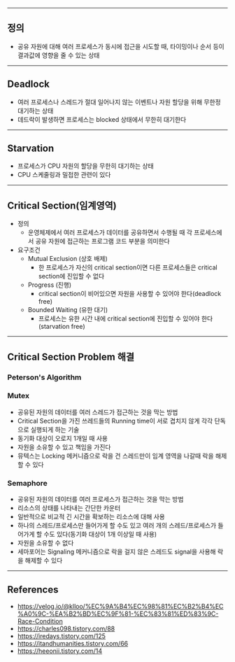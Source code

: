 ___
## 정의

- 공유 자원에 대해 여러 프로세스가 동시에 접근을 시도할 때, 타이밍이나 순서 등이 결과값에 영향을 줄 수 있는 상태

---
## Deadlock

- 여러 프로세스나 스레드가 절대 일어나지 않는 이벤트나 자원 할당을 위해 무한정 대기하는 상태
- 데드락이 발생하면 프로세스는 blocked 상태에서 무한히 대기한다

---
## Starvation

- 프로세스가 CPU 자원의 할당을 무한히 대기하는 상태
- CPU 스케줄링과 밀접한 관련이 있다

---
## Critical Section(임계영역)

- 정의
  - 운영체제에서 여러 프로세스가 데이터를 공유하면서 수행될 때 각 프로세스에서 공유 자원에 접근하는 프로그램 코드 부분을 의미한다
- 요구조건
  - Mutual Exclusion (상호 배제)
    - 한 프로세스가 자신의 critical section이면 다른 프로세스들은 critical section에 진입할 수 없다
  - Progress (진행)
    - critical section이 비어있으면 자원을 사용할 수 있어야 한다(deadlock free)
  - Bounded Waiting (유한 대기)
    - 프로세스는 유한 시간 내에 critical section에 진입할 수 있어야 한다(starvation free)

---
## Critical Section Problem 해결

### Peterson's Algorithm

### Mutex

- 공유된 자원의 데이터를 여러 스레드가 접근하는 것을 막는 방법
- Critical Section을 가진 쓰레드들의 Running time이 서로 겹치지 않게 각각 단독으로 실행되게 하는 기술
- 동기화 대상이 오로지 1개일 때 사용
- 자원을 소유할 수 있고 책임을 가진다
- 뮤텍스는 Locking 메커니즘으로 락을 건 스레드만이 임계 영역을 나갈때 락을 해제할 수 있다

### Semaphore

- 공유된 자원의 데이터를 여러 프로세스가 접근하는 것을 막는 방법
- 리소스의 상태를 나타내는 간단한 카운터
- 일반적으로 비교적 긴 시간을 확보하는 리소스에 대해 사용
- 하나의 스레드/프로세스만 들어가게 할 수도 있고 여러 개의 스레드/프로세스가 들어가게 할 수도 있다(동기화 대상이 1개 이상일 때 사용)
- 자원을 소유할 수 없다
- 세마포어는 Signaling 메커니즘으로 락을 걸지 않은 스레드도 signal을 사용해 락을 해제할 수 있다

---
## References

- https://velog.io/@klloo/%EC%9A%B4%EC%98%81%EC%B2%B4%EC%A0%9C-%EA%B2%BD%EC%9F%81-%EC%83%81%ED%83%9C-Race-Condition
- https://charles098.tistory.com/88
- https://iredays.tistory.com/125
- https://itandhumanities.tistory.com/66
- https://heeonii.tistory.com/14
